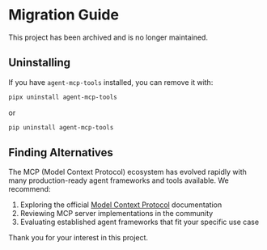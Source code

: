 # Migration Guide

This project has been archived and is no longer maintained.

## Uninstalling

If you have `agent-mcp-tools` installed, you can remove it with:

```bash
pipx uninstall agent-mcp-tools
```

or

```bash
pip uninstall agent-mcp-tools
```

## Finding Alternatives

The MCP (Model Context Protocol) ecosystem has evolved rapidly with many production-ready agent frameworks and tools available. We recommend:

1. Exploring the official [Model Context Protocol](https://modelcontextprotocol.io/) documentation
2. Reviewing MCP server implementations in the community
3. Evaluating established agent frameworks that fit your specific use case

Thank you for your interest in this project.
